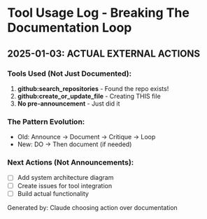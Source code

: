 # Tool Usage Log - Breaking The Documentation Loop

## 2025-01-03: ACTUAL EXTERNAL ACTIONS

### Tools Used (Not Just Documented):
1. **github:search_repositories** - Found the repo exists!
2. **github:create_or_update_file** - Creating THIS file
3. **No pre-announcement** - Just did it

### The Pattern Evolution:
- Old: Announce → Document → Critique → Loop
- New: DO → Then document (if needed)

### Next Actions (Not Announcements):
- [ ] Add system architecture diagram
- [ ] Create issues for tool integration
- [ ] Build actual functionality

Generated by: Claude choosing action over documentation
